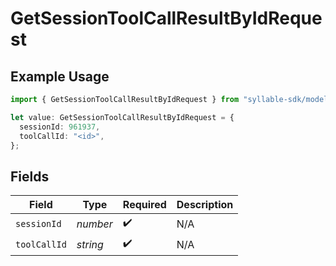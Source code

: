 # GetSessionToolCallResultByIdRequest

## Example Usage

```typescript
import { GetSessionToolCallResultByIdRequest } from "syllable-sdk/models/operations";

let value: GetSessionToolCallResultByIdRequest = {
  sessionId: 961937,
  toolCallId: "<id>",
};
```

## Fields

| Field              | Type               | Required           | Description        |
| ------------------ | ------------------ | ------------------ | ------------------ |
| `sessionId`        | *number*           | :heavy_check_mark: | N/A                |
| `toolCallId`       | *string*           | :heavy_check_mark: | N/A                |